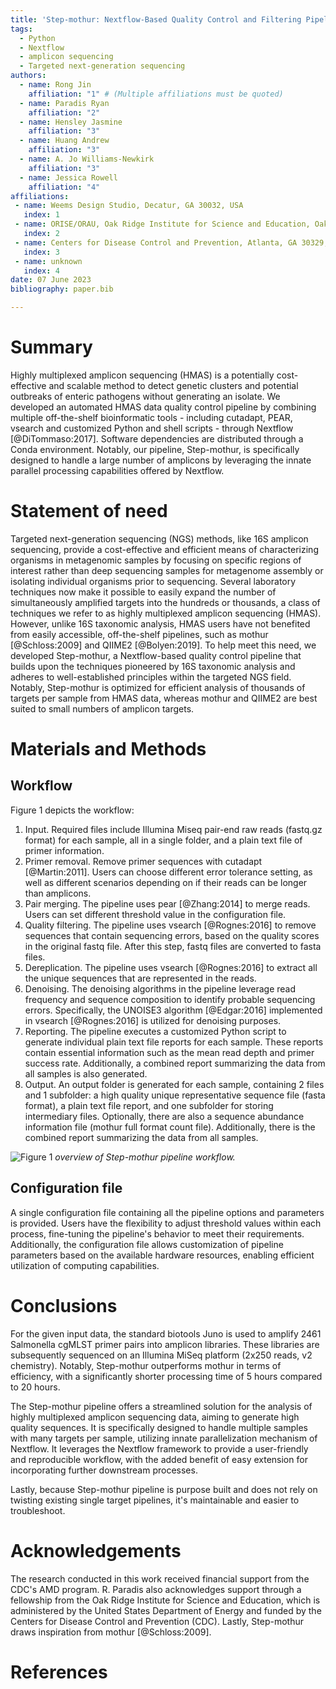 ```yaml
---
title: 'Step-mothur: Nextflow-Based Quality Control and Filtering Pipeline for Highly Multiplexed Amplicon Sequencing Data'
tags:
  - Python
  - Nextflow
  - amplicon sequencing
  - Targeted next-generation sequencing
authors:
  - name: Rong Jin
    affiliation: "1" # (Multiple affiliations must be quoted)
  - name: Paradis Ryan
    affiliation: "2"
  - name: Hensley Jasmine
    affiliation: "3"
  - name: Huang Andrew
    affiliation: "3"
  - name: A. Jo Williams-Newkirk
    affiliation: "3"
  - name: Jessica Rowell
    affiliation: "4"
affiliations:
 - name: Weems Design Studio, Decatur, GA 30032, USA
   index: 1
 - name: ORISE/ORAU, Oak Ridge Institute for Science and Education, Oak Ridge, TN 37830, USA
   index: 2
 - name: Centers for Disease Control and Prevention, Atlanta, GA 30329, USA
   index: 3
 - name: unknown
   index: 4
date: 07 June 2023
bibliography: paper.bib

---
```


# Summary

Highly multiplexed amplicon sequencing (HMAS) is a potentially cost-effective and scalable method to detect genetic clusters and potential outbreaks of enteric pathogens without generating an isolate. We developed an automated HMAS data quality control pipeline by combining multiple off-the-shelf bioinformatic tools - including cutadapt, PEAR, vsearch and customized Python and shell scripts - through Nextflow [@DiTommaso:2017]. Software dependencies are distributed through a Conda environment. Notably, our pipeline, Step-mothur, is specifically designed to handle a large number of amplicons by leveraging the innate parallel processing capabilities offered by Nextflow.

# Statement of need

Targeted next-generation sequencing (NGS) methods, like 16S amplicon sequencing, provide a cost-effective and efficient means of characterizing organisms in metagenomic samples by focusing on specific regions of interest rather than deep sequencing samples for metagenome assembly or isolating individual organisms prior to sequencing. Several laboratory techniques now make it possible to easily expand the number of simultaneously amplified targets into the hundreds or thousands, a class of techniques we refer to as highly multiplexed amplicon sequencing (HMAS). However, unlike 16S taxonomic analysis, HMAS users have not benefited from easily accessible, off-the-shelf pipelines, such as mothur [@Schloss:2009] and QIIME2 [@Bolyen:2019]. To help meet this need, we developed Step-mothur, a Nextflow-based quality control pipeline that builds upon the techniques pioneered by 16S taxonomic analysis and adheres to well-established principles within the targeted NGS field. Notably, Step-mothur is optimized for efficient analysis of thousands of targets per sample from HMAS data, whereas mothur and QIIME2 are best suited to small numbers of amplicon targets. 

# Materials and Methods
## Workflow
Figure 1 depicts the workflow:
1. Input.  Required files include Illumina Miseq pair-end raw reads (fastq.gz format) for each sample, all in a single folder, and a plain text file of primer information.   
2. Primer removal.  Remove primer sequences with cutadapt [@Martin:2011]. Users can choose different error tolerance setting, as well as different scenarios depending on if their reads can be longer than amplicons.   
3. Pair merging.  The pipeline uses pear [@Zhang:2014] to merge reads. Users can set different threshold value in the configuration file.   
4. Quality filtering.  The pipeline uses vsearch [@Rognes:2016] to remove sequences that contain sequencing errors, based on the quality scores in the original fastq file. After this step, fastq files are converted to fasta files.   
5. Dereplication.  The pipeline uses vsearch [@Rognes:2016] to extract all the unique sequences that are represented in the reads.   
6. Denoising.   The denoising algorithms in the pipeline leverage read frequency and sequence composition to identify probable sequencing errors. Specifically, the UNOISE3 algorithm [@Edgar:2016] implemented in vsearch [@Rognes:2016] is utilized for denoising purposes.   
7. Reporting.  The pipeline executes a customized Python script to generate individual plain text file reports for each sample. These reports contain essential information such as the mean read depth and primer success rate. Additionally, a combined report summarizing the data from all samples is also generated.   
8. Output.  An output folder is generated for each sample, containing 2 files and 1 subfolder: a high quality unique representative sequence file (fasta format), a plain text file report, and one subfolder for storing intermediary files. Optionally, there are also a sequence abundance information file (mothur full format count file). Additionally, there is the combined report summarizing the data from all samples.    

  
![Figure 1](https://github.com/ncezid-biome/HMAS-QC-Pipeline2/blob/joss_paper/HMAS2_pipeline_JOSS.jpg) 
*overview of Step-mothur pipeline workflow.*


## Configuration file
A single configuration file containing all the pipeline options and parameters is provided. Users have the flexibility to adjust threshold values within each process, fine-tuning the pipeline's behavior to meet their requirements. Additionally, the configuration file allows customization of pipeline parameters based on the available hardware resources, enabling efficient utilization of computing capabilities.   




# Conclusions  
For the given input data, the standard biotools Juno is used to amplify 2461 Salmonella cgMLST primer pairs into amplicon libraries. These libraries are subsequently sequenced on an Illumina MiSeq platform (2x250 reads, v2 chemistry). Notably, Step-mothur outperforms mothur in terms of efficiency, with a significantly shorter processing time of 5 hours compared to 20 hours.   

The Step-mothur pipeline offers a streamlined solution for the analysis of highly multiplexed amplicon sequencing data, aiming to generate high quality sequences. It is specifically designed to handle multiple samples with many targets per sample, utilizing innate parallelization mechanism of Nextflow. It leverages the Nextflow framework to provide a user-friendly and reproducible workflow, with the added benefit of easy extension for incorporating further downstream processes.   

Lastly, because Step-mothur pipeline is purpose built and does not rely on twisting existing single target pipelines, it's maintainable and easier to troubleshoot. 


# Acknowledgements
The research conducted in this work received financial support from the CDC's AMD program. R. Paradis also acknowledges support through a fellowship from the Oak Ridge Institute for Science and Education, which is administered by the United States Department of Energy and funded by the Centers for Disease Control and Prevention (CDC). Lastly, Step-mothur draws inspiration from mothur [@Schloss:2009].   

# References